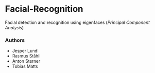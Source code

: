 # Facial-Recognition
Facial detection and recognition using eigenfaces (*Principal Component Analysis*)


### Authors
- Jesper Lund
- Rasmus Ståhl
- Anton Sterner
- Tobias Matts

